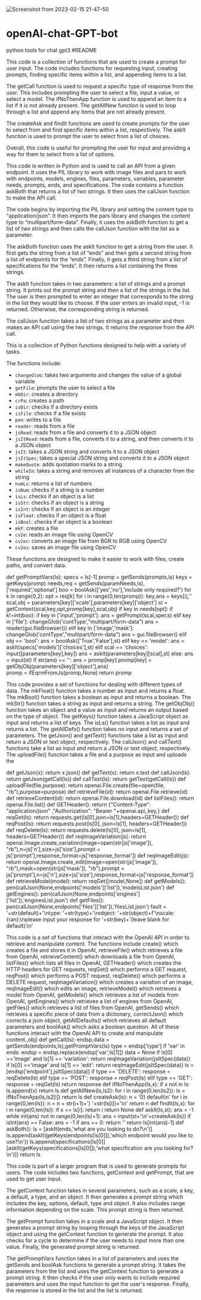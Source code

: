 ![Screenshot from 2023-02-15 21-47-50](https://user-images.githubusercontent.com/57512254/219269874-3e88fa2a-2b88-4ed4-8d36-8eddbf13a221.png)
# openAI-chat-GPT-bot
python tools for chat gpt3
#README

This code is a collection of functions that are used to create a prompt for user input. The code includes functions for requesting input, creating prompts, finding specific items within a list, and appending items to a list. 

The getCall function is used to request a specific type of response from the user. This includes prompting the user to select a file, input a value, or select a model. The ifNoThenApp function is used to append an item to a list if it is not already present. The getAllNew function is used to loop through a list and append any items that are not already present. 

The createAsk and findIt functions are used to create prompts for the user to select from and find specific items within a list, respectively. The askIt function is used to prompt the user to select from a list of choices. 

Overall, this code is useful for prompting the user for input and providing a way for them to select from a list of options.

This code is written in Python and is used to call an API from a given endpoint. It uses the PIL library to work with image files and pars to work with endpoints, models, engines, files, parameters, variables, parameter needs, prompts, ends, and specifications. The code contains a function askBoth that returns a list of two strings. It then uses the callJson function to make the API call. 

The code begins by importing the PIL library and setting the content type to “application/json”. It then imports the pars library and changes the content type to “multipart/form-data”. Finally, it uses the askBoth function to get a list of two strings and then calls the callJson function with the list as a parameter. 

The askBoth function uses the askIt function to get a string from the user. It first gets the string from a list of “ends” and then gets a second string from a list of endpoints for the “ends”. Finally, it gets a third string from a list of specifications for the “ends”. It then returns a list containing the three strings. 

The askIt function takes in two parameters: a list of strings and a prompt string. It prints out the prompt string and then a list of the strings in the list. The user is then prompted to enter an integer that corresponds to the string in the list they would like to choose. If the user enters an invalid input, -1 is returned. Otherwise, the corresponding string is returned. 

The callJson function takes a list of two strings as a parameter and then makes an API call using the two strings. It returns the response from the API call.

This is a collection of Python functions designed to help with a variety of tasks. 

The functions include: 

- `changeGlob`: takes two arguments and changes the value of a global variable 
- `getFile`: prompts the user to select a file 
- `mkDir`: creates a directory 
- `crPa`: creates a path 
- `isDir`: checks if a directory exists 
- `isFile`: checks if a file exists 
- `pen`: writes to a file 
- `reader`: reads from a file 
- `jsRead`: reads from a file and converts it to a JSON object 
- `jsItRead`: reads from a file, converts it to a string, and then converts it to a JSON object 
- `jsIt`: takes a JSON string and converts it to a JSON object 
- `jsItSpec`: takes a special JSON string and converts it to a JSON object 
- `makeQuote`: adds quotation marks to a string 
- `whileIn`: takes a string and removes all instances of a character from the string 
- `numLs`: returns a list of numbers 
- `isNum`: checks if a string is a number 
- `isLs`: checks if an object is a list 
- `isStr`: checks if an object is a string 
- `isInt`: checks if an object is an integer 
- `isFloat`: checks if an object is a float 
- `isBool`: checks if an object is a boolean 
- `mkF`: creates a file 
- `cv2e`: reads an image file using OpenCV 
- `cv2ec`: converts an image file from BGR to RGB using OpenCV 
- `cv2es`: saves an image file using OpenCV 

These functions are designed to make it easier to work with files, create paths, and convert data.

def getPromptVars(ls):
  specs = ls[-1]
  promp = getSends(prompts,ls)
  keys = getKeys(promp)
  needs,req = getSends(paramNeeds,ls),['required','optional']
  boo  = boolAsk(['yes','no'],'include only required?')
  for k in range(0,2):
    opt = req[k]
    for i in range(0,len(promp)):
      key,ans = keys[i],''
      scal,obj = parameters[key]['scale'],parameters[key]['object']
      st = getContext(scal,key,opt,promp[key],scal,obj)
      if key in needs[opt]:
        if k!=int(boo):
          if key in ['input','prompt']:
            ans = getPrompt(scal,specs)
          elif key in ['file']:
            changeGlob('contType',"multipart/form-data")
            ans = reader(gui.fileBrowser())
          elif key in ['image','mask']:
            changeGlob('contType',"multipart/form-data")
            ans = gui.fileBrowser()
          elif obj == 'bool':
            ans = boolAsk(['True','False'],st)
          elif key == 'model':
            ans = askIt(specs['models']['choices'],st)
          elif scal == 'choices':
            input([parameters[key],key])
            ans = askIt(parameters[key][scal],st)
          else:
            ans = input(st)
      if str(ans) == '':
        ans = promp[key]
      promp[key] = getObjObj(parameters[key]['object'],ans)   
  promp = ifEqrmFromJs(promp,None)
  return promp

This code provides a set of functions for dealing with different types of data. The mkFloat() function takes a number as input and returns a float. The mkBool() function takes a boolean as input and returns a boolean. The mkStr() function takes a string as input and returns a string. The getObjObj() function takes an object and a value as input and returns an output based on the type of object. The getKeys() function takes a JavaScript object as input and returns a list of keys. The isLs() function takes a list as input and returns a list. The getAllDefs() function takes no input and returns a set of parameters. The getJson() and getText() functions take a list as input and return a JSON or text object, respectively. The callJson() and callText() functions take a list as input and return a JSON or text object, respectively. The uploadFile() function takes a file and a purpose as input and uploads the 

def getJson(x):
  return x.json()
def getText(x):
  return x.text
def callJson(ls):
  return getJson(getCall(ls))
def callText(ls):
  return getText(getCall(ls))
def uploadFile(file,purpose):
  return openai.File.create(file=open(file, "rb"),purpose=purpose)
def retrieveFile(id):
  return openai.File.retrieve(id)
def retrieveContent(id):
  return openai.File.download(id)
def listFiles():
  return openai.File.list()
def GETHeader():
  return {"Content-Type": "application/json" ,"Authorization": "Bearer "+openai.api_key,}
def reqGet(ls):
  return requests.get(ls[0],json=ls[1],headers=GETHeader())
def reqPost(ls):
  return requests.post(ls[0], json=ls[1], headers=GETHeader())
def reqDelete(ls):
  return requests.delete(ls[0], json=ls[1], headers=GETHeader())
def reqImageVariation(js):
  return openai.Image.create_variation(image=open(str(js['image']), "rb"),n=js['n'],size=js['size'],prompt = js['prompt'],response_format=js['response_format'])
def reqImageEdit(js):
  return openai.Image.create_edit(image=open(str(js['image']), "rb"),mask=open(str(js['mask']), "rb"),prompt = js['prompt'],n=js['n'],size=js['size'],response_format=js['response_format'])
def retrieveModel(model):
  return reqGet([model,None])
def getModels():
  pen(callJson(None,endpoints['models']['list']),'modelsList.json')
def getEngines():
  pen(callJson(None,endpoints['engines']['list']),'enginesList.json')
def getFiles():
  pen(callJson(None,endpoints['files']['list']),'filesList.json')
fault = '+str(default)+'\ntype: '+str(type)+'\nobject: '+str(object)+f'\nscale: {ran}:\nplease input your response for '+str(key)+'(leave blank for default):\n'


This code is a set of functions that interact with the OpenAI API in order to retrieve and manipulate content. The functions include create() which creates a file and stores it in OpenAI, retrieveFile() which retrieves a file from OpenAI, retrieveContent() which downloads a file from OpenAI, listFiles() which lists all files in OpenAI, GETHeader() which creates the HTTP headers for GET requests, reqGet() which performs a GET request, reqPost() which performs a POST request, reqDelete() which performs a DELETE request, reqImageVariation() which creates a variation of an image, reqImageEdit() which edits an image, retrieveModel() which retrieves a model from OpenAI, getModels() which retrieves a list of models from OpenAI, getEngines() which retrieves a list of engines from OpenAI, getFiles() which retrieves a list of files from OpenAI, getSends() which retrieves a specific piece of data from a dictionary, correctJson() which corrects a json object, getAllDefaults() which retrieves all default parameters and boolAsk() which asks a boolean question. All of these functions interact with the OpenAI API to create and manipulate content.,obj)
 def getCall(ls):
  endsp,data = getSends(endpoints,ls),getPromptVars(ls)
  type = endsp['type']
  if 'var' in ends:
    endsp = endsp.replace(endsp['var',ls[1]])
    data = None
  if ls[0] =='image' and ls[1] == 'variation':
    return reqImageVariation(jsItSpec(data))
  if ls[0] =='image' and ls[1] == 'edit':
    return reqImageEdit(jsItSpec(data))
  ls = [endsp['endpoint'],jsItSpec(data)]
  if type == 'DELETE':
    response = reqDelete(ls)
  elif type == 'POST':
    response = reqPost(ls)
  elif type == 'GET':
    response = reqGet(ls)
  return response
def ifNoThenApp(ls,x):
  if x not in ls:
    ls.append(x)
  return ls
def getAllNew(ls,ls2):
  for i in range(0,len(ls2)):
    ls = ifNoThenApp(ls,ls2[i])
  return ls
def createAsk(ls):
  n = '0) default\n'
  for i in range(0,len(ls)):
    n = n + str(i+1)+') '+str(ls[i])+'\n'
  return n
def findIt(ls,x):
  for i in range(0,len(ls)):
    if x == ls[i]:
      return i
  return None
def askIt(ls,st):
  ans = -1
  while int(ans) not in range(0,len(ls)+1):
    ans = input(st+'\n'+createAsk(ls))
    if isInt(ans) == False:
      ans = -1
  if ans == 0:
    return ''
  return ls[int(ans)-1]
def askBoth():
  ls = [askIt(ends,'what are you looking to do?\n')]
  ls.append(askIt(getKeys(endpoints[ls[0]]),'which endpoint would you like to use?\n'))
  ls.append(specifications[ls[0]][askIt(getKeys(specifications[ls[0]]),'what specification are you looking for?\n')])
  return ls

This code is part of a larger program that is used to generate prompts for users. The code includes two functions, getContext and getPrompt, that are used to get user input. 

The getContext function takes in several parameters, such as a scale, a key, a default, a type, and an object. It then generates a prompt string which includes the key, options, default, type and object. It also includes range information depending on the scale. This prompt string is then returned.

The getPrompt function takes in a scale and a JavaScript object. It then generates a prompt string by looping through the keys of the JavaScript object and using the getContext function to generate the prompt. It also checks for a cycle to determine if the user needs to input more than one value. Finally, the generated prompt string is returned. 

The getPromptVars function takes in a list of parameters and uses the getSends and boolAsk functions to generate a prompt string. It takes the parameters from the list and uses the getContext function to generate a prompt string. It then checks if the user only wants to include required parameters and uses the input function to get the user's response. Finally, the response is stored in the list and the list is returned.
